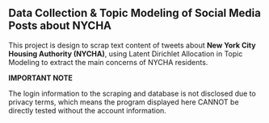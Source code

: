 ## Data Collection & Topic Modeling of Social Media Posts about NYCHA

This project is design to scrap text content of tweets about **New York City Housing Authority (NYCHA)**, using Latent Dirichlet Allocation in Topic Modeling to extract the main concerns of NYCHA residents. 


**IMPORTANT NOTE** 

The login information to the scraping and database is not disclosed due to privacy terms, which means the program displayed here CANNOT be directly tested without the account information.
